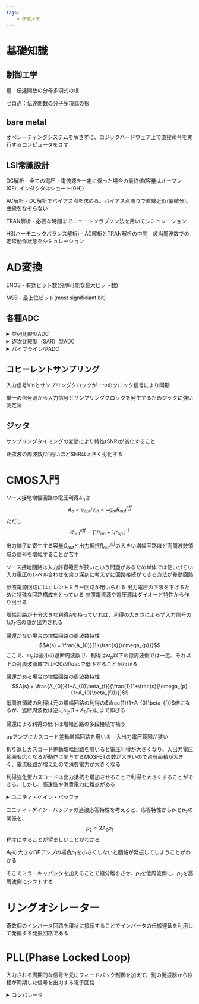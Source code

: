 ```yaml
---
tags:
    - 研究メモ
---
```


# 基礎知識
## 制御工学
極：伝達関数の分母多項式の根

ゼロ点：伝達関数の分子多項式の根

## bare metal
オペレーティングシステムを解さずに、ロジックハードウェア上で直接命令を実行するコンピュータをさす

## LSI常識設計
DC解析 - 全ての電圧・電流源を一定に保った場合の最終値(容量はオープン(0F), インダクタはショート(0H))

AC解析 - DC解析でバイアス点を求める。バイアス点周りで直線近似(偏微分)。曲線をなぞらない

TRAN解析 - 必要な時間までニュートンラプソン法を用いてシミュレーション

HB(ハーモニックバランス解析) - AC解析とTRAN解析の中間　該当周波数での定常動作状態をシミュレーション


# AD変換
ENOB - 有効ビット数(分解可能な最大ビット数)

MSB - 最上位ビット(most significiant bit)

## 各種ADC
<details>
<div>

アナログ入力の値を、あたかも物差しで測るように、一気にデジタル値に変換する。
変換最大電圧$V_{max}$と$GND$の間にコンパレータを入力し、アナログ入力値と大小比較をする。アナログ入力値が抵抗端子の出力よりも大きいときはコンパレータが1を出力し、反対にアナログ入力端子が小さいときは0を出力する。この方法でアナログ入力値を短時間でデジタル値に変換できる

| 変換時間 | 回路規模 | 消費電力 | 分解能 |
|:-------:|:--------:|:-------:|:-----:|
| 非常に短い | 大きい | 大きい | 小さい |

 ![FlashADC](/images/FlashADC.png)


</div>
<summary>
並列比較型ADC
</summary>
</details>

<details>
<div>

アナログ電圧がトラック/ホールド上で保持される。バイナリ探索アルゴリズムを実行するために、Nビットレジスタは最初に中間スケール(MSBを1にして他を0にする)に設定される。これによってDAC出力を$V_{ref}/2$に設定する。この後、$V_{in}$が$V_{DAC}$以下か以上であるかを決定するために比較がコンパレータで実行され、SAR制御ロジックにその結果で次のビットを設定して新たに比較を実行する

| 変換時間 | 回路規模 | 消費電力 | 分解能 |
|:-------:|:--------:|:-------:|:-------:|
|中程度   | 小さい   | 小さい   | 小さい |

![SARADC](/images/SARADC.png)

</div>
<summary>
逐次比較型（SAR）型ADC
</summary>
</details>


<details>  
<div>
一般的な1.5bit/ステージ構成の場合、MSBを決めるステージ1から順番にパイプライン動作で以下の処理を繰り返す
<dl>
<dd>アナログ入力を標本化(S/H)する</dd>
<dd>同時にアナログ入力をADCで3値(1.5bit)のデジタル値に変換</dd>

アナログ入力$<=-V_{REF}/4$ -> D = "00"

$-V_{REF}/4　<$アナログ入力 $<=V_{REF}/4$ -> D = "01"

$V_{REF}/4 <$ アナログ入力 -> D = "10"

<dd>3値(1.5bit)のデジタル値をDACでアナログ値に変換</dd>
</dl>

D = "00" -> DAC出力:$-V_{REF}/2$

D = "01" -> DAC出力:$0$

D = "10" -> DAC出力:$V_{REF}/2$

<dl>
<dd>標本化した電圧からDAC出力電圧を引いたものを二倍に増幅し次のステージへ出力</dd>
<dd>LSBを決めるステージNの処理が完了すると、各ステージ間の遅延を補正しそれぞれのデジタル出力を加算することで、デジタル信号への変換が完了する</dd>
</dl>

| 変換時間 | 回路規模 | 消費電力 | 分解能 |
|:-------:|:--------:|:-------:|:------:|
|長い     | 大きい    | 大きい   |  大きい| 

![pipelineADC](/images/pipelineADC.jpg)

</div>
<summary>
パイプライン型ADC
</summary>
</details>



## コヒーレントサンプリング
入力信号Vinとサンプリングクロックが一つのクロック信号により同期

単一の信号源から入力信号とサンプリングクロックを発生するためジッタに強い測定法

## ジッタ
サンプリングタイミングの変動により特性(SNR)が劣化すること

正弦波の周波数$f$が高いほどSNRは大きく劣化する

# CMOS入門
ソース接地増幅回路の電圧利得$A_{0}$は
$$A_{o} = v_{out}/v_{in} = -g_{m}R_{out}^{eff}$$
ただし
$$R_{out}^{eff} = [1/r_{on} + 1/r_{op}]^{-1}$$

出力端子に寄生する容量$C_{out}$と出力抵抗$R_{out}^{eff}$の大きい増幅回路ほど高周波数領域の信号を増幅することが苦手

ソース接地回路は入力許容範囲が狭いという問題があるため単体では使いづらい
入力電圧のレベル合わせを余り深刻に考えずに回路接続ができる方法が差動回路

参照電源回路にはカレントミラー回路が用いられる
出力電圧の下限を下げるために特殊な回路構成をとっている
参照電流源や電圧源はダイオード特性から作り出せる

増幅回路が十分大きな利得Aを持っていれば、利得の大きさによらず入力信号の$1/\beta_{F}$倍の値が出力される

帰還がない場合の増幅回路の周波数特性
$$A(s) = \frac{A_{0}}{1+\frac{s}{\omega_{p}}}$$
ここで、$\omega_{p}$は最小の遮断周波数で、利得は$\omega_{p}$以下の低周波側では一定、それ以上の高周波領域では$-20dB/dec$で低下することがわかる

帰還がある場合の増幅回路の周波数特性
$$A(s) = \frac{A_{0}}{1+A_{0}\beta_{f}}{\frac{1}{1+\frac{s}{\omega_{p}(1+A_{0}\beta_{f})}}}$$
低周波領域の利得は元の増幅回路の利得の$\frac{1}{1+A_{0}\beta_{f}}$倍になるが、遮断周波数は逆に$\omega_{p}(1+A_0\beta_{F})$にまで伸びる

帰還による利得の低下は増幅回路の多段接続で補う

opアンプにカスコード差動増幅回路を用いる - 入出力電圧範囲が狭い

折り返しカスコード差動増幅回路を用いると電圧利得が大きくなり、入出力電圧範囲も広くなるが動作に関与するMOSFETの数が大きいので占有面積が大きく、電流経路が増えたので消費電力が大きくなる

利得強化型カスコードは出力抵抗を増加させることで利得を大きくすることができる。しかし、高速性や消費電力に難点がある

<details>出力の100%を入力に戻す回路<summary>ユニティ・ゲイン・バッファ 
</details>
</summary>

ユニティ・ゲイン・バッファの過渡応答特性を考えると、応答特性から$p_1$と$p_2$の関係を、$$p_2=2A_0p_1$$程度にすることが望ましいことがわかる

$A_0$の大きなOPアンプの場合$p_1$を小さくしないと回路が発振してしまうことがわかる

そこでミラーキャパシタを加えることで極分離をさせ、$p_1$を低周波側に、$p_2$を高周波側にシフトする

# リングオシレーター
奇数個のインバータ回路を環状に接続することでインバータの伝搬遅延を利用して発振する発振回路である

# PLL(Phase Locked Loop)
入力される周期的な信号を元にフィードバック制御を加えて、別の発振器から位相が同期した信号を出力する電子回路

<details>
<div>

二つのアナログ入力と、一つのデジタル出力を持ち、アナログ入力$V_{in}$と参照電圧$V_{ref}$との大小関係を比較し、その結果を0,1で出力する

</div>
<summary>コンパレータ
</deatils>
</summary>
